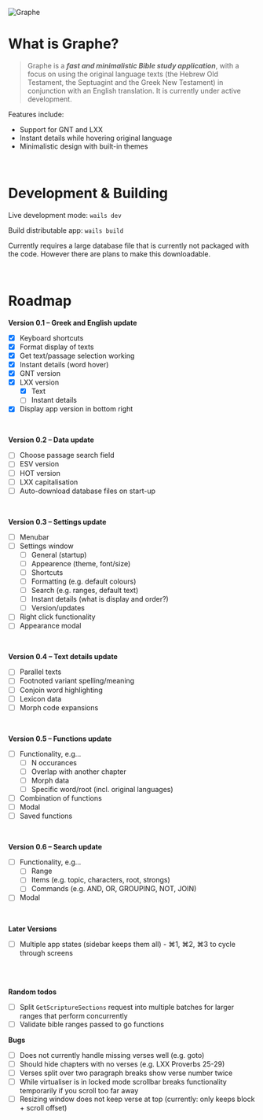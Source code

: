 ![Graphe](https://raw.githubusercontent.com/gabrielaravena32/graphe-app/main/build/banner.png)
<br />

# What is Graphe?

> Graphe is a **_fast and minimalistic Bible study application_**, with a focus on using the original language texts (the Hebrew Old Testament, the Septuagint and the Greek New Testament) in conjunction with an English translation. It is currently under active development.

Features include:

- Support for GNT and LXX
- Instant details while hovering original language
- Minimalistic design with built-in themes

<br/>

# Development & Building

Live development mode: `wails dev`

Build distributable app: `wails build`

Currently requires a large database file that is currently not packaged with the code. However there are plans to make this downloadable.

<br/>

# Roadmap

**Version 0.1 – Greek and English update**

- [x] Keyboard shortcuts
- [x] Format display of texts
- [x] Get text/passage selection working
- [x] Instant details (word hover)
- [x] GNT version
- [x] LXX version
  - [x] Text
  - [ ] Instant details
- [x] Display app version in bottom right

<br/>

**Version 0.2 – Data update**

- [ ] Choose passage search field
- [ ] ESV version
- [ ] HOT version
- [ ] LXX capitalisation
- [ ] Auto-download database files on start-up

<br/>

**Version 0.3 – Settings update**

- [ ] Menubar
- [ ] Settings window
  - [ ] General (startup)
  - [ ] Appearence (theme, font/size)
  - [ ] Shortcuts
  - [ ] Formatting (e.g. default colours)
  - [ ] Search (e.g. ranges, default text)
  - [ ] Instant details (what is display and order?)
  - [ ] Version/updates
- [ ] Right click functionality
- [ ] Appearance modal

<br/>

**Version 0.4 – Text details update**

- [ ] Parallel texts
- [ ] Footnoted variant spelling/meaning
- [ ] Conjoin word highlighting
- [ ] Lexicon data
- [ ] Morph code expansions

<br/>

**Version 0.5 – Functions update**

- [ ] Functionality, e.g...
  - [ ] N occurances
  - [ ] Overlap with another chapter
  - [ ] Morph data
  - [ ] Specific word/root (incl. original languages)
- [ ] Combination of functions
- [ ] Modal
- [ ] Saved functions

<br/>

**Version 0.6 – Search update**

- [ ] Functionality, e.g...
  - [ ] Range
  - [ ] Items (e.g. topic, characters, root, strongs)
  - [ ] Commands (e.g. AND, OR, GROUPING, NOT, JOIN)
- [ ] Modal

<br/>

**Later Versions**

- [ ] Multiple app states (sidebar keeps them all) - ⌘1, ⌘2, ⌘3 to cycle through screens

<br/><br/>

**Random todos**

- [ ] Split `GetScriptureSections` request into multiple batches for larger ranges that perform concurrently
- [ ] Validate bible ranges passed to go functions

**Bugs**

- [ ] Does not currently handle missing verses well (e.g. goto)
- [ ] Should hide chapters with no verses (e.g. LXX Proverbs 25-29)
- [ ] Verses split over two paragraph breaks show verse number twice
- [ ] While virtualiser is in locked mode scrollbar breaks functionality temporarily if you scroll too far away
- [ ] Resizing window does not keep verse at top (currently: only keeps block + scroll offset)
